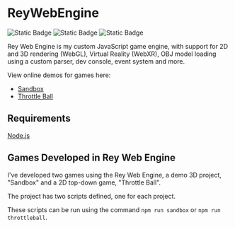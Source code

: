 # ReyWebEngine

![Static Badge](https://img.shields.io/badge/JavaScript-navy?style=flat)
![Static Badge](https://img.shields.io/badge/Custom%20Engine-dodgerblue?style=flat)
![Static Badge](https://img.shields.io/badge/Virtual%20Reality-darkviolet?style=flat)

Rey Web Engine is my custom JavaScript game engine, with support for 2D and 3D rendering (WebGL), Virtual Reality (WebXR), OBJ model loading using a custom parser, dev console, event system and more.

View online demos for games here:
- [Sandbox](https://sandbox.reynisal.com)
- [Throttle Ball](https://throttle-ball.reynisal.com)

## Requirements
[Node.js](https://nodejs.org/en/download)

## Games Developed in Rey Web Engine

I've developed two games using the Rey Web Engine, a demo 3D project, "Sandbox" and a 2D top-down game, "Throttle Ball".

The project has two scripts defined, one for each project.

These scripts can be run using the command `npm run sandbox` or `npm run throttleball`.

